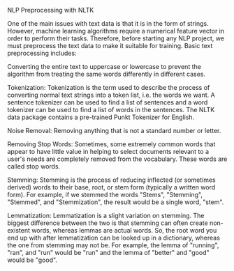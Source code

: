 NLP Preprocessing with NLTK

One of the main issues with text data is that it is in the form of strings.
However, machine learning algorithms require a numerical feature vector in order to perform their tasks.
Therefore, before starting any NLP project, we must preprocess the text data to make it suitable for training. Basic text preprocessing includes:

Converting the entire text to uppercase or lowercase to prevent the algorithm from treating the same words differently in different cases.

Tokenization: Tokenization is the term used to describe the process of converting normal text strings into a token list, i.e. the words we want.
A sentence tokenizer can be used to find a list of sentences and a word tokenizer can be used to find a list of words in the sentences.
The NLTK data package contains a pre-trained Punkt Tokenizer for English.

Noise Removal: Removing anything that is not a standard number or letter.

Removing Stop Words: Sometimes, some extremely common words that appear to have little value in helping to select documents relevant to a user's needs are completely removed from the vocabulary.
These words are called stop words.

Stemming: Stemming is the process of reducing inflected (or sometimes derived) words to their base, root, or stem form (typically a written word form).
For example, if we stemmed the words "Stems", "Stemming", "Stemmed", and "Stemmization", the result would be a single word, "stem".

Lemmatization: Lemmatization is a slight variation on stemming. The biggest difference between the two is that stemming can often create non-existent words, whereas lemmas are actual words.
So, the root word you end up with after lemmatization can be looked up in a dictionary, whereas the one from stemming may not be.
For example, the lemma of "running", "ran", and "run" would be "run" and the lemma of "better" and "good" would be "good".
